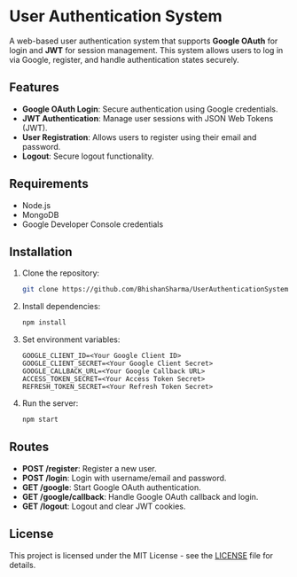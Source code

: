 # User Authentication System

A web-based user authentication system that supports **Google OAuth** for login and **JWT** for session management. This system allows users to log in via Google, register, and handle authentication states securely.

## Features

- **Google OAuth Login**: Secure authentication using Google credentials.
- **JWT Authentication**: Manage user sessions with JSON Web Tokens (JWT).
- **User Registration**: Allows users to register using their email and password.
- **Logout**: Secure logout functionality.

## Requirements

- Node.js
- MongoDB
- Google Developer Console credentials

## Installation

1. Clone the repository:
   ```bash
   git clone https://github.com/BhishanSharma/UserAuthenticationSystem.git
   ```
2. Install dependencies:
   ```bash
   npm install
   ```
3. Set environment variables:
   ```env
   GOOGLE_CLIENT_ID=<Your Google Client ID>
   GOOGLE_CLIENT_SECRET=<Your Google Client Secret>
   GOOGLE_CALLBACK_URL=<Your Google Callback URL>
   ACCESS_TOKEN_SECRET=<Your Access Token Secret>
   REFRESH_TOKEN_SECRET=<Your Refresh Token Secret>
   ```
4. Run the server:
   ```bash
   npm start
   ```

## Routes

- **POST /register**: Register a new user.
- **POST /login**: Login with username/email and password.
- **GET /google**: Start Google OAuth authentication.
- **GET /google/callback**: Handle Google OAuth callback and login.
- **GET /logout**: Logout and clear JWT cookies.

## License

This project is licensed under the MIT License - see the [LICENSE](LICENSE) file for details.

